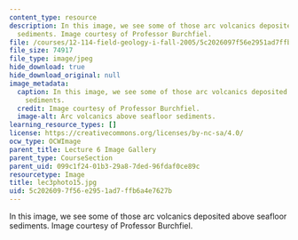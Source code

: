 ```yaml
---
content_type: resource
description: In this image, we see some of those arc volcanics deposited above seafloor
  sediments. Image courtesy of Professor Burchfiel.
file: /courses/12-114-field-geology-i-fall-2005/5c2026097f56e2951ad7ffb6a4e7627b_lec3photo15.jpg
file_size: 74917
file_type: image/jpeg
hide_download: true
hide_download_original: null
image_metadata:
  caption: In this image, we see some of those arc volcanics deposited above seafloor
    sediments.
  credit: Image courtesy of Professor Burchfiel.
  image-alt: Arc volcanics above seafloor sediments.
learning_resource_types: []
license: https://creativecommons.org/licenses/by-nc-sa/4.0/
ocw_type: OCWImage
parent_title: Lecture 6 Image Gallery
parent_type: CourseSection
parent_uid: 099c1f24-01b3-29a8-7ded-96fdaf0ce89c
resourcetype: Image
title: lec3photo15.jpg
uid: 5c202609-7f56-e295-1ad7-ffb6a4e7627b
---
```

In this image, we see some of those arc volcanics deposited above seafloor sediments. Image courtesy of Professor Burchfiel.